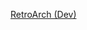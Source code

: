 <html>
    <body>
         <p>
            <a href="ms-windows-store://pdp/?productid=9PFBJBBRZ731">RetroArch (Dev)</a>
         </p>
    </body>
</html>
